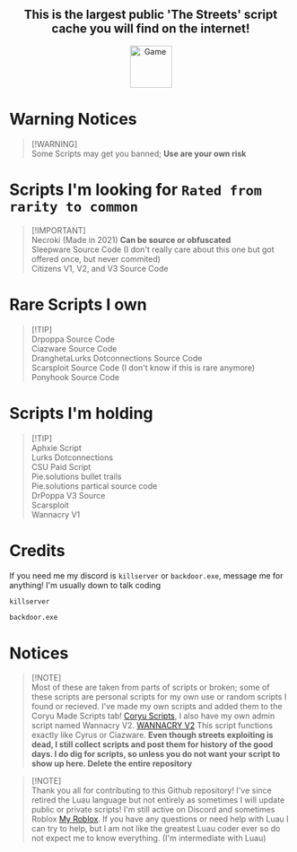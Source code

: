 </p>
 <h2 align="center">This is the largest public 'The Streets' script cache you will find on the internet!</h2>
</p>

</p>
 <p align="center">
    <a href="https://www.roblox.com/games/455366377/The-Streets">
        <img width="75px" alt="Game" src="https://upload.wikimedia.org/wikipedia/commons/thumb/4/4b/Roblox_Logo_2022.svg/2560px-Roblox_Logo_2022.svg.png">
    </a>
</p>

# Warning Notices <br />
 > [!WARNING]\
 > Some Scripts may get you banned; **Use are your own risk**

# Scripts I'm looking for `Rated from rarity to common` <br />
 > [!IMPORTANT]\
 > Necroki (Made in 2021) **Can be source or obfuscated** <br />
 > Sleepware Source Code (I don't really care about this one but got offered once, but never commited) <br />
 > Citizens V1, V2, and V3 Source Code <br />

# Rare Scripts I own <br />
>[!TIP]\
 > Drpoppa Source Code <br />
 > Ciazware Source Code <br />
 > DranghetaLurks Dotconnections Source Code <br />
 > Scarsploit Source Code (I don't know if this is rare anymore) <br />
 > Ponyhook Source Code <br />

# Scripts I'm holding <br />
 >[!TIP]\
  > Aphxie Script <br />
  > Lurks Dotconnections <br />
  > CSU Paid Script <br />
  > Pie.solutions bullet trails <br />
  > Pie.solutions partical source code <br />
  > DrPoppa V3 Source <br />
  > Scarsploit <br />
  > Wannacry V1 <br />

# Credits
 If you need me my discord is `killserver` or `backdoor.exe`, message me for anything! I'm usually down to talk coding
  ```md
  killserver
  ```
    backdoor.exe

# Notices <br />
 > [!NOTE]\
 > Most of these are taken from parts of scripts or broken; some of these scripts are personal scripts for my own use or random scripts I found or recieved.
 > I've made my own scripts and added them to the Coryu Made Scripts tab! [Coryu Scripts](https://github.com/Not-Kyle/Streets-Scripts/tree/main/Coryu-Made-Scripts),
 > I also have my own admin script named Wannacry V2. [WANNACRY V2](https://github.com/Not-Kyle/WANNACRY-V2.lua) This script functions exactly like Cyrus or Ciazware. 
 > **Even though streets exploiting is dead, I still collect scripts and post them for history of the good days. I do dig for scripts, so unless you do not want your script to show up here. Delete the entire repository**


 > [!NOTE]\
 > Thank you all for contributing to this Github repository! I've since retired the Luau language but not entirely as sometimes I will update public or private scripts!
 > I'm still active on Discord and sometimes Roblox [My Roblox](https://www.roblox.com/users/5388525718/profile).
 > If you have any questions or need help with Luau I can try to help, but I am not like the greatest Luau coder ever so do not expect me to know everything. (I'm intermediate with Luau)



